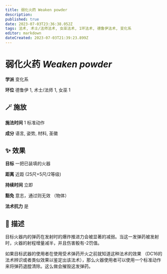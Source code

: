 ```yaml
---
title: 弱化火药 Weaken powder
description: 
published: true
date: 2023-07-03T23:36:38.052Z
tags: 法术, 术士/法师法术, 女巫法术, 1环法术, 德鲁伊法术, 变化系
editor: markdown
dateCreated: 2023-07-03T21:39:23.899Z
---
```


# **弱化火药** *Weaken powder*

**学派** 变化系 

**环位** 德鲁伊 1, 术士/法师 1, 女巫 1

## 🪄 施放

**施法时间** 1 标准动作

**成分** 语言, 姿势, 材料, 圣徽

## ✨ 效果 

**目标** 一把已装填的火器 

**距离** 近距 (25尺+5尺/2等级)  

**持续时间** 立即 

**豁免** 意志，通过则无效 （物体）

**法术抗力** 是

## 📖 描述

目标火器内的弹药在发射时的爆炸推进力会被显著的减弱。当这一发弹药被发射时，火器的射程增量减半，并且伤害骰有-2罚值。

如果目标武器的使用者在使用受术弹药开火之前就知道这种法术的效果 （DC16的法术辨识或者类似效果以鉴定出该法术），那么火器使用者可以使用一个标准动作来将弹药退膛清除。这么做会摧毁这发弹药。
    